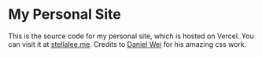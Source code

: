 # My Personal Site

This is the source code for my personal site, which is hosted on Vercel. You can visit it at [stellalee.me](https://www.stellalee.me/). Credits to [Daniel Wei](https://github.com/epicdragon44) for his amazing css work.
